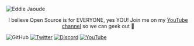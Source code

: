 ![Eddie Jaoude](https://user-images.githubusercontent.com/624760/87244208-890e1880-c433-11ea-8383-3ea0704104b7.png)

<p align="center">I believe Open Source is for EVERYONE, yes YOU! Join me on my <a href="http://youtube.com/eddiejaoude?sub_confirmation=1">YouTube channel</a> so we can geek out 🎥</p>

![GitHub](https://img.shields.io/github/followers/eddiejaoude?label=Followers&logo=GitHub&style=for-the-badge)
[![Twitter](https://img.shields.io/twitter/follow/eddiejaoude?label=Twitter&logo=twitter&style=for-the-badge)](http://twitter.com/eddiejaoude)
[![Discord](https://img.shields.io/discord/699608417039286293?logo=discord&style=for-the-badge)](https://discord.com/invite/jZQs6Wu)
[![YouTube](https://img.shields.io/youtube/views/2IzRSHT5Hw8?label=YouTube&logo=YouTube&style=for-the-badge)](http://youtube.com/eddiejaoude?sub_confirmation=1)
